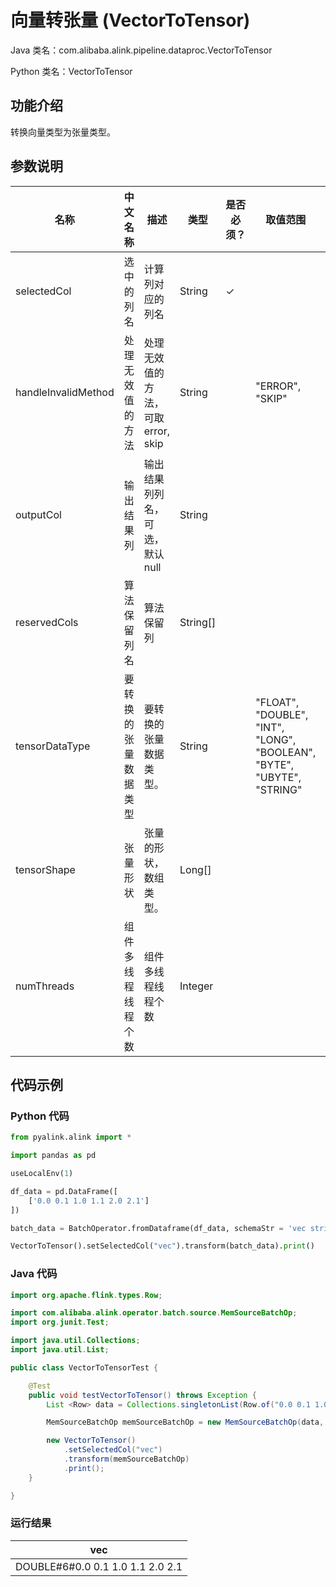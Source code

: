 # 向量转张量 (VectorToTensor)
Java 类名：com.alibaba.alink.pipeline.dataproc.VectorToTensor

Python 类名：VectorToTensor


## 功能介绍
转换向量类型为张量类型。

## 参数说明

| 名称 | 中文名称 | 描述 | 类型 | 是否必须？ | 取值范围 | 默认值 |
| --- | --- | --- | --- | --- | --- | --- |
| selectedCol | 选中的列名 | 计算列对应的列名 | String | ✓ |  |  |
| handleInvalidMethod | 处理无效值的方法 | 处理无效值的方法，可取 error, skip | String |  | "ERROR", "SKIP" | "ERROR" |
| outputCol | 输出结果列 | 输出结果列列名，可选，默认null | String |  |  | null |
| reservedCols | 算法保留列名 | 算法保留列 | String[] |  |  | null |
| tensorDataType | 要转换的张量数据类型 | 要转换的张量数据类型。 | String |  | "FLOAT", "DOUBLE", "INT", "LONG", "BOOLEAN", "BYTE", "UBYTE", "STRING" |  |
| tensorShape | 张量形状 | 张量的形状，数组类型。 | Long[] |  |  | null |
| numThreads | 组件多线程线程个数 | 组件多线程线程个数 | Integer |  |  | 1 |


## 代码示例
### Python 代码
```python
from pyalink.alink import *

import pandas as pd

useLocalEnv(1)

df_data = pd.DataFrame([
    ['0.0 0.1 1.0 1.1 2.0 2.1']
])

batch_data = BatchOperator.fromDataframe(df_data, schemaStr = 'vec string')

VectorToTensor().setSelectedCol("vec").transform(batch_data).print()

```
### Java 代码
```java
import org.apache.flink.types.Row;

import com.alibaba.alink.operator.batch.source.MemSourceBatchOp;
import org.junit.Test;

import java.util.Collections;
import java.util.List;

public class VectorToTensorTest {

	@Test
	public void testVectorToTensor() throws Exception {
		List <Row> data = Collections.singletonList(Row.of("0.0 0.1 1.0 1.1 2.0 2.1"));

		MemSourceBatchOp memSourceBatchOp = new MemSourceBatchOp(data, "vec string");

		new VectorToTensor()
			.setSelectedCol("vec")
			.transform(memSourceBatchOp)
			.print();
	}

}
```

### 运行结果

| vec                              |
|----------------------------------|
| DOUBLE#6#0.0 0.1 1.0 1.1 2.0 2.1 |

